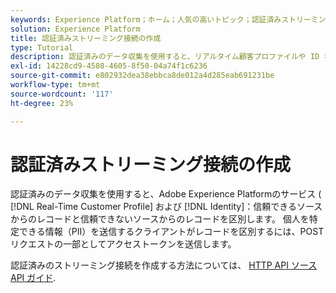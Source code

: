 ```yaml
---
keywords: Experience Platform；ホーム；人気の高いトピック；認証済みストリーミング接続；ストリーミング接続；ストリーミング接続の作成；認証済みストリーミング接続の作成；ストリーミング取り込み；取り込み；
solution: Experience Platform
title: 認証済みストリーミング接続の作成
type: Tutorial
description: 認証済みのデータ収集を使用すると、リアルタイム顧客プロファイルや ID などのAdobe Experience Platformサービスで、信頼できるソースからのレコードと信頼できないソースからのレコードを区別できます。
exl-id: 14228cd9-4508-4605-8f50-04a74f1c6236
source-git-commit: e802932dea38ebbca8de012a4d285eab691231be
workflow-type: tm+mt
source-wordcount: '117'
ht-degree: 23%

---
```


# 認証済みストリーミング接続の作成

認証済みのデータ収集を使用すると、Adobe Experience Platformのサービス ( [!DNL Real-Time Customer Profile] および [!DNL Identity]：信頼できるソースからのレコードと信頼できないソースからのレコードを区別します。 個人を特定できる情報（PII）を送信するクライアントがレコードを区別するには、POST リクエストの一部としてアクセストークンを送信します。

認証済みのストリーミング接続を作成する方法については、 [HTTP API ソース API ガイド](../../sources/tutorials/api/create/streaming/http.md).
